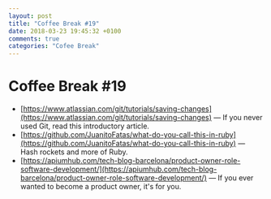 ```yaml
---
layout: post
title: "Coffee Break #19"
date: 2018-03-23 19:45:32 +0100
comments: true
categories: "Cofee Break"
---
```


# Coffee Break #19

- [https://www.atlassian.com/git/tutorials/saving-changes](https://www.atlassian.com/git/tutorials/saving-changes) &mdash; If you never used Git, read this introductory article.
- [https://github.com/JuanitoFatas/what-do-you-call-this-in-ruby](https://github.com/JuanitoFatas/what-do-you-call-this-in-ruby) &mdash; Hash rockets and more of Ruby.
- [https://apiumhub.com/tech-blog-barcelona/product-owner-role-software-development/](https://apiumhub.com/tech-blog-barcelona/product-owner-role-software-development/) &mdash; If you ever wanted to become a product owner, it's for you.
